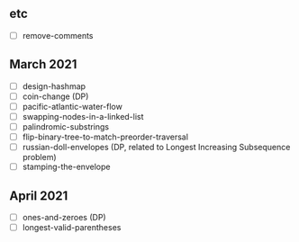 ## etc
- [ ] remove-comments

## March 2021
- [ ] design-hashmap
- [ ] coin-change (DP)
- [ ] pacific-atlantic-water-flow
- [ ] swapping-nodes-in-a-linked-list
- [ ] palindromic-substrings
- [ ] flip-binary-tree-to-match-preorder-traversal
- [ ] russian-doll-envelopes (DP, related to Longest Increasing Subsequence problem)
- [ ] stamping-the-envelope

## April 2021
- [ ] ones-and-zeroes (DP)
- [ ] longest-valid-parentheses